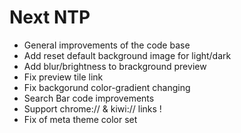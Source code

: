 
# Next NTP



- General improvements of the code base 
- Add reset default background image for light/dark
- Add blur/brightness to brackground preview
- Fix preview tile link 
- Fix backgorund color-gradient changing
- Search Bar code improvements
- Support chrome:// & kiwi:// links !
- Fix of meta theme color set
